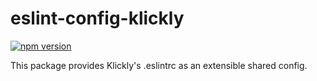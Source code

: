 # eslint-config-klickly

[![npm version](https://badge.fury.io/js/eslint-config-klickly.svg)](http://badge.fury.io/js/eslint-config-klickly)

This package provides Klickly's .eslintrc as an extensible shared config.